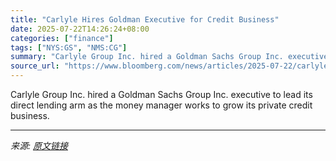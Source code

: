 ```yaml
---
title: "Carlyle Hires Goldman Executive for Credit Business"
date: 2025-07-22T14:26:24+08:00
categories: ["finance"]
tags: ["NYS:GS", "NMS:CG"]
summary: "Carlyle Group Inc. hired a Goldman Sachs Group Inc. executive to lead its direct lending arm as the money manager works to grow its private credit business."
source_url: "https://www.bloomberg.com/news/articles/2025-07-22/carlyle-hires-goldman-executive-chi-to-ramp-up-credit-business"
---
```


Carlyle Group Inc. hired a Goldman Sachs Group Inc. executive to lead its direct lending arm as the money manager works to grow its private credit business.

---

*来源: [原文链接](https://www.bloomberg.com/news/articles/2025-07-22/carlyle-hires-goldman-executive-chi-to-ramp-up-credit-business)*
